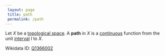 ```yaml
---
 layout: page
 title: path
 permalink: /path
---
```

Let $X$ be a [topological space](https://defsmath.github.io/DefsMath/topological_space). A **path** in $X$ is a [continuous](https://defsmath.github.io/DefsMath/continuous) function from the unit [interval](https://defsmath.github.io/DefsMath/interval) $I$ to $X$.

Wikidata ID: [Q1366002](https://www.wikidata.org/wiki/Q1366002)